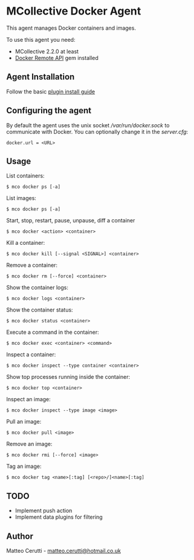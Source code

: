 # MCollective Docker Agent

This agent manages Docker containers and images.

To use this agent you need:

  * MCollective 2.2.0 at least
  * [Docker Remote API](https://rubygems.org/gems/docker-api) gem installed

## Agent Installation

Follow the basic [plugin install guide](http://docs.puppetlabs.com/mcollective/deploy/plugins.html)

## Configuring the agent

By default the agent uses the unix socket */var/run/docker.sock* to communicate with Docker. You can optionally change it in the *server.cfg*:

    docker.url = <URL>

## Usage

List containers:

    $ mco docker ps [-a]

List images:

    $ mco docker ps [-a]

Start, stop, restart, pause, unpause, diff a container

    $ mco docker <action> <container>

Kill a container:

    $ mco docker kill [--signal <SIGNAL>] <container>

Remove a container:

    $ mco docker rm [--force] <container>

Show the container logs:

    $ mco docker logs <container>

Show the container status:

    $ mco docker status <container>

Execute a command in the container:

    $ mco docker exec <container> <command>

Inspect a container:

    $ mco docker inspect --type container <container>

Show top processes running inside the container:

    $ mco docker top <container>

Inspect an image:

    $ mco docker inspect --type image <image>

Pull an image:

    $ mco docker pull <image>

Remove an image:

    $ mco docker rmi [--force] <image>

Tag an image:

    $ mco docker tag <name>[:tag] [<repo>/]<name>[:tag]

## TODO

  * Implement push action
  * Implement data plugins for filtering

## Author
Matteo Cerutti - <matteo.cerutti@hotmail.co.uk>
